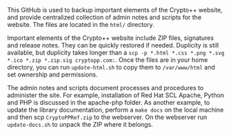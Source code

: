 This GitHub is used to backup important elements of the Crypto++ website, and provide centralized collection of admin notes and scripts for the website. The files are located in the `html/` directory.

Important elements of the Crypto++ website include ZIP files, signatures and release notes. They can be quickly restored if needed. Duplicity is still available, but duplicity takes longer than a `scp -p *.html *.css *.png *.svg *.ico *.zip *.zip.sig cryptopp.com:`. Once the files are in your home directory, you can run `update-html.sh` to copy them to `/var/www/html` and set ownership and permissions.

The admin notes and scripts document processes and procedures to administer the site. For example, installation of Red Hat SCL Apache, Python and PHP is discussed in the apache-php folder. As another example, to update the library documentation, perform a `make docs` on the local machine and then scp `CryptoPPRef.zip` to the webserver. On the webserver run `update-docs.sh` to unpack the ZIP where it belongs.
